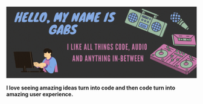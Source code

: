 <p align="center">
  <img src="/helloMyNameIsGabs.gif" />
</p>

**I love seeing amazing ideas turn into code and then code turn into amazing user experience.**




